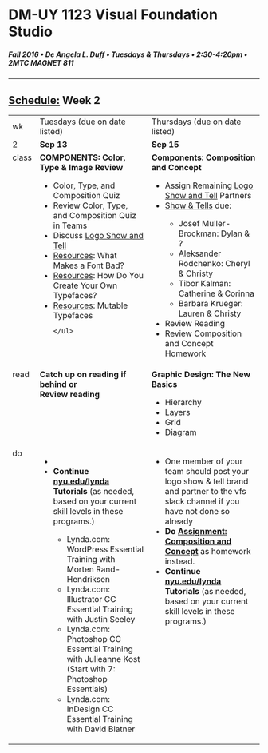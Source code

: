 # DM-UY 1123 Visual Foundation Studio
##### Fall 2016 • De Angela L. Duff • Tuesdays & Thursdays • 2:30-4:20pm • 2MTC MAGNET 811 
---
## [Schedule:](dm1123_schedule_overview.md) Week 2

<table>
<tr>
<td>wk</td>
<td>Tuesdays (due on date listed)</td>
<td>Thursdays (due on date listed)</td>
</tr>
<tr>
  <td valign="top">2</td>
  <td valign="top" width="48%"><strong>Sep 13</strong></td>
  <td valign="top" width="48%"><strong>Sep 15</strong></td>
</tr>
<tr>
  <td valign="top">class</td>
  
 
  
  <td valign="top" width="48%">
  <strong>COMPONENTS: Color, Type &amp; Image Review</strong>
    <ul>
    <li>Color, Type, and Composition Quiz</li>
    <li>Review Color, Type, and Composition Quiz in Teams</li>
    <li>Discuss <a href="dm1123vfs_show_and_tells.md">Logo Show and Tell</a></li>
    <li><a href="dm1123_vfs_recommended_resources.md">Resources</a>: What Makes a Font Bad?</li>
    <li><a href="dm1123_vfs_recommended_resources.md">Resources</a>: How Do You Create Your Own Typefaces?</li>
    <li><a href="dm1123_vfs_recommended_resources.md">Resources</a>: Mutable Typefaces</li>
    
    
    
    
    </ul>
  </td>
    <td valign="top" width="48%"><strong>Components: Composition and Concept</strong>
  <ul>
  <li>Assign Remaining <a href="dm1123vfs_show_and_tells.md">Logo Show and Tell</a> Partners</li>
  <li><a href="assigned_creator_show_and_tells.md">Show &amp; Tells</a> due:</li>
    <ul>
     <li>Josef Muller-Brockman: Dylan &amp; ? </li>
    <li>Aleksander Rodchenko:  Cheryl &amp; Christy </li>
    <li>Tibor Kalman:  Catherine &amp; Corinna </li>
    <li>Barbara Krueger:  Lauren &amp; Christy </li>
    </ul>
    <li>Review Reading</li>
    <li>Review Composition and Concept Homework</li>
    
    
  </ul>

  </td>
</tr>

<!-- homework -->
<tr>
  <td valign="top">read</td>
  
  <td valign="top"><strong>Catch up on reading if behind or<br>Review reading</strong></td>
 
  <td valign="top">
  <strong>Graphic Design: The New Basics</strong>
  <ul>
  <li>Hierarchy</li>
  <li>Layers</li>
  <li>Grid</li>
  <li>Diagram</li>
  </ul>
  
</td>
</tr>

<!-- do -->
<tr>
  <td valign="top">do</td>
  
  

<td valign="top">
  <ul>
  <li>
  </li>
  <li><strong> Continue <a href="http://nyu.edu/lynda" target="_blank">nyu.edu/lynda</a> Tutorials</strong> (as needed, based on your current skill levels in these programs.)</li>
  <ul>
  <li>Lynda.com: WordPress Essential Training with Morten Rand-Hendriksen</li>
  <li>Lynda.com: Illustrator CC Essential Training with Justin Seeley</li>
  <li>Lynda.com: Photoshop CC Essential Training with Julieanne Kost (Start with 7: Photoshop Essentials)</li>
  <li>Lynda.com: InDesign CC Essential Training with David Blatner</li>
  </ul></ul></td>

<td valign="top">
  <ul>

  <li>One member of your team should post your logo show & tell brand and partner to the vfs slack channel if you have not done so already</li>
  <li><strong>Do <a href="dm1123_concept.md">Assignment: Composition and Concept</a></strong> as homework instead.</li>

  <li><strong>Continue <a href="http://nyu.edu/lynda">nyu.edu/lynda</a> Tutorials</strong> (as needed, based on your current skill levels in these programs.)</li>
  </ul></td>
</tr>
</table>


